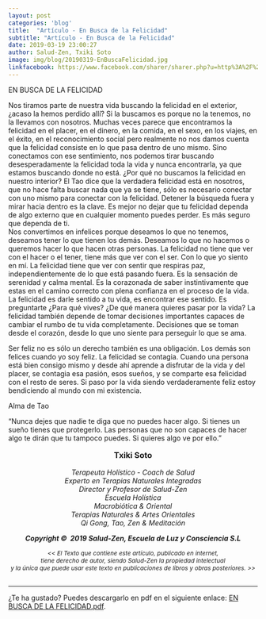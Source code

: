 ```yaml
---
layout: post
categories: 'blog'
title:  "Artículo - En Busca de la Felicidad"
subtitle: "Artículo - En Busca de la Felicidad"
date: 2019-03-19 23:00:27
author: Salud-Zen, Txiki Soto
image: img/blog/20190319-EnBuscaFelicidad.jpg
linkfacebook: https://www.facebook.com/sharer/sharer.php?u=http%3A%2F%2Fwww.salud-zen.com%2Fblog%2F2019%2F03%2F20%2Farticulo-busca-felicidad.html&amp;src=sdkpreparse
---
```

EN BUSCA DE LA FELICIDAD  

Nos tiramos parte de nuestra vida buscando la felicidad en el exterior,  ¿acaso la hemos perdido allí? Si la buscamos es porque no la tenemos, no la llevamos con nosotros. Muchas veces parece que encontramos la felicidad en el placer, en el dinero, en la comida, en el sexo, en los viajes, en el éxito, en el reconocimiento social pero realmente no nos damos cuenta que la felicidad consiste en lo que pasa dentro de uno mismo. Sino conectamos con ese sentimiento, nos podemos tirar buscando desesperadamente la felicidad toda la vida y nunca encontrarla, ya que estamos buscando donde no está. ¿Por qué no buscamos la felicidad en nuestro interior? El Tao dice que la verdadera felicidad está en nosotros, que no hace falta buscar nada que ya se tiene, sólo es necesario conectar con uno mismo para conectar con la felicidad. Detener la búsqueda fuera y mirar hacia dentro es la clave. Es mejor no dejar que tu felicidad dependa de algo externo que en cualquier momento puedes perder. Es más seguro que dependa de ti.   
Nos convertimos en infelices porque deseamos lo que no tenemos, deseamos tener lo que tienen los demás. Deseamos lo que no hacemos o queremos hacer lo que hacen otras personas. La felicidad no tiene que ver con el hacer o el tener, tiene más que ver con el ser. Con lo que yo siento en mí. La felicidad tiene que ver con sentir que respiras paz, independientemente de lo que está pasando fuera. Es la sensación de serenidad y calma mental. Es la corazonada de saber instintivamente que estas en el camino correcto con plena confianza en el proceso de la vida. La felicidad es darle sentido a tu vida, es encontrar ese sentido. Es preguntarte ¿Para qué vives? ¿De qué manera quieres pasar por la vida? La felicidad también depende de tomar decisiones importantes capaces de cambiar el rumbo de tu vida completamente. Decisiones que se toman desde el corazón, desde lo que uno siente para perseguir lo que se ama.



Ser feliz no es sólo un derecho también es una obligación. Los demás son felices cuando yo soy feliz. La felicidad se contagia. Cuando una persona está bien consigo mismo y desde ahí aprende a disfrutar de la vida y del placer, se contagia esa pasión, esos sueños, y se comparte esa felicidad con el resto de seres. Si paso por la vida siendo verdaderamente feliz estoy bendiciendo al mundo con mi existencia.

Alma de Tao

“Nunca dejes que nadie te diga que no puedes hacer algo. Si tienes un sueño tienes que protegerlo. Las personas que no son capaces de hacer algo te dirán que tu tampoco puedes. Si quieres algo ve por ello.”

<p style="text-align:center;font-size:16px">
<b>Txiki Soto </b></p>

<p style="text-align:center;font-size:14px"> <i>
Terapeuta Holístico - Coach de Salud<br>
Experto en Terapias Naturales Integradas<br>
Director y Profesor de Salud-Zen
<br>Escuela Holística
<br>Macrobiótica & Oriental
<br>Terapias Naturales & Artes Orientales
<br>Qi Gong, Tao, Zen & Meditación
</i> </p>

<p style="text-align:center;font-size:14px"> <i><b>Copyright ©  2019 Salud-Zen, Escuela de Luz y Consciencia S.L</b></i></p>

<p style="text-align:center;font-size:12px"><i> << El Texto que contiene este artículo, publicado en internet,<br>  tiene derecho de autor, siendo Salud-Zen la propiedad intelectual<br>  y la única que puede usar este texto en publicaciones de libros y obras posteriores. >>
<br><br>
</i>
</p>


---
¿Te ha gustado? Puedes descargarlo en pdf en el siguiente enlace: [EN BUSCA DE LA FELICIDAD.pdf][descarga].



[descarga]: {{site.url}}{{site.baseurl}}/img/blog/2019-03-19-articulo-en-busca-de-la-felicidad.pdf
